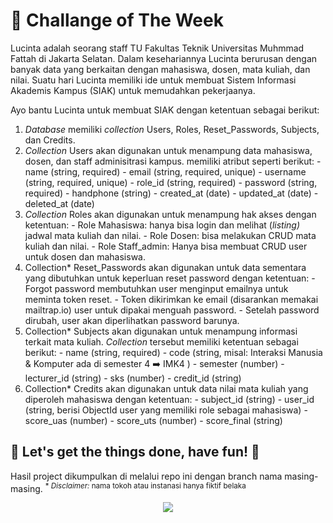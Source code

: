 # :dart: Challange of The Week 
<p>Lucinta adalah seorang staff TU Fakultas Teknik Universitas Muhmmad Fattah di Jakarta Selatan. Dalam kesehariannya Lucinta berurusan dengan banyak data yang berkaitan dengan mahasiswa, dosen, mata kuliah, dan nilai. Suatu hari Lucinta memiliki ide untuk membuat Sistem Informasi Akademis Kampus (SIAK) untuk memudahkan pekerjaanya. 

Ayo bantu Lucinta untuk membuat SIAK dengan ketentuan sebagai berikut:
1. *Database* memiliki *collection* Users, Roles, Reset_Passwords, Subjects, dan Credits.
2. *Collection* Users akan digunakan untuk menampung data mahasiswa, dosen, dan staff adminisitrasi kampus. memiliki atribut seperti berikut:
		- name (string, required)
		- email (string, required, unique)
		- username (string, required, unique)
		- role_id (string, required)
		- password (string, required)
		- handphone (string)
		- created_at (date)
		- updated_at (date)
		- deleted_at (date)
3. *Collection* Roles akan digunakan untuk menampung hak akses dengan ketentuan: 
		- Role Mahasiswa: hanya bisa login dan melihat (*listing)* jadwal mata kuliah dan nilai.
		- Role Dosen: bisa melakukan CRUD mata kuliah dan nilai.
		- Role Staff_admin: Hanya bisa membuat CRUD user untuk dosen dan mahasiswa.
4. Collection* Reset_Passwords akan digunakan untuk data sementara yang dibutuhkan untuk keperluan reset password dengan ketentuan: 
		- Forgot password membutuhkan user menginput emailnya untuk meminta token reset.
		- Token dikirimkan ke email (disarankan memakai mailtrap.io) user untuk dipakai menguah password.
		- Setelah password dirubah, user akan diperlihatkan password barunya.
5. Collection* Subjects akan digunakan untuk menampung informasi terkait mata kuliah. *Collection* tersebut memiliki ketentuan sebagai berikut: 
		- name (string, required)
		- code (string, misal: Interaksi Manusia & Komputer ada di semester 4 :arrow_right: IMK4 )
		- semester (number)
		- lecturer_id (string)
		- sks (number)
		- credit_id (string)
6.  Collection* Credits akan digunakan untuk data nilai mata kuliah yang diperoleh mahasiswa dengan ketentuan: 
		- subject_id (string)
		- user_id (string, berisi ObjectId user yang memiliki role sebagai mahasiswa)
		- score_uas (number)
		- score_uts (number)
		- score_final (string)
</p>

## :dancer: Let's get the things done, have fun! :man_dancing: 


Hasil project dikumpulkan di melalui repo ini dengan branch nama masing-masing. 
<sup>* *Disclaimer:* nama tokoh atau instanasi hanya fiktif belaka</sup>

<p align="center">  <img src="https://media.tenor.com/images/5df2ae103bd507ca686e7c267bc27a38/tenor.gif">  </p>


